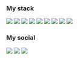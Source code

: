 ### My stack


<img src="https://img.shields.io/badge/Html-E34F26?style=for-the-badge&logo=HTML5&logoColor=white"/> <img src="https://img.shields.io/badge/css-blue?style=for-the-badge&logo=CSS3&logoColor=white"/> <img src="https://img.shields.io/badge/js-F7DF1E?style=for-the-badge&logo=JavaScript&logoColor=black"/> <img src="https://img.shields.io/badge/git-F05032?style=for-the-badge&logo=Git&logoColor=black"/> <img src="https://img.shields.io/badge/sass-CC6699?style=for-the-badge&logo=Sass&logoColor=white"/>
<img src="https://img.shields.io/badge/gulp-CF4647?style=for-the-badge&logo=gulp&logoColor=white"/> <img src="https://img.shields.io/badge/bootstrap-7952B3?style=for-the-badge&logo=Bootstrap&logoColor=white"/> <img src="https://img.shields.io/badge/tailwind-06B6D4?style=for-the-badge&logo=Tailwind CSS&logoColor=white"/> <img src="https://img.shields.io/badge/npm-CB3837?style=for-the-badge&logo=npm&logoColor=white"/>




### My social


 <a href="https://evgenyroslyakov.ru/"><img src="https://img.shields.io/badge/mysite-025a5b?style=for-the-badge&logo=&logoColor=white"/></a> 
 <a href="https://telegram.me/bamserok"><img src="https://img.shields.io/badge/telegram-26A5E4?style=for-the-badge&logo=Telegram&logoColor=white"/></a>   <a href="https://wa.me/79262890901"><img src="https://img.shields.io/badge/WhatsApp-25D366?style=for-the-badge&logo=WhatsApp&logoColor=white"/></a>  

